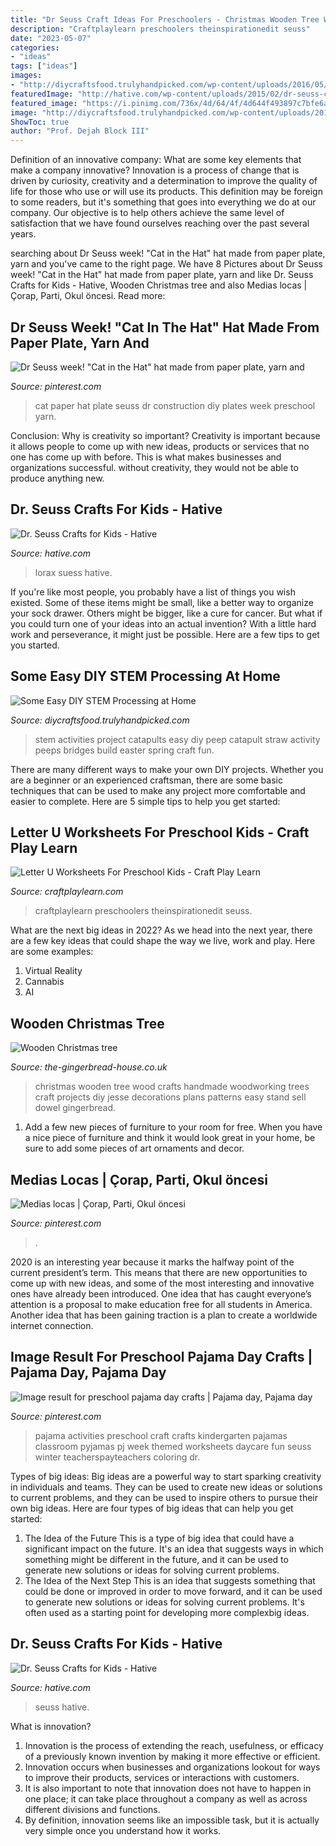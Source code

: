 ```yaml
---
title: "Dr Seuss Craft Ideas For Preschoolers - Christmas Wooden Tree Wood Crafts Handmade Woodworking Trees Craft Projects Diy Jesse Decorations Plans Patterns Easy Stand Sell Dowel Gingerbread"
description: "Craftplaylearn preschoolers theinspirationedit seuss"
date: "2023-05-07"
categories:
- "ideas"
tags: ["ideas"]
images:
- "http://diycraftsfood.trulyhandpicked.com/wp-content/uploads/2016/05/stem-activities_4n.jpg"
featuredImage: "http://hative.com/wp-content/uploads/2015/02/dr-seuss-crafts/1-dr-seuss-crafts.jpg"
featured_image: "https://i.pinimg.com/736x/4d/64/4f/4d644f493897c7bfe6a25aa9c9d29889--paper-plates-cat.jpg"
image: "http://diycraftsfood.trulyhandpicked.com/wp-content/uploads/2016/05/stem-activities_4n.jpg"
ShowToc: true
author: "Prof. Dejah Block III"
---
```



Definition of an innovative company: What are some key elements that make a company innovative?
Innovation is a process of change that is driven by curiosity, creativity and a determination to improve the quality of life for those who use or will use its products. This definition may be foreign to some readers, but it's something that goes into everything we do at our company. Our objective is to help others achieve the same level of satisfaction that we have found ourselves reaching over the past several years.

	

		
searching about Dr Seuss week! &quot;Cat in the Hat&quot; hat made from paper plate, yarn and you've came to the right page. We have 8 Pictures about Dr Seuss week! &quot;Cat in the Hat&quot; hat made from paper plate, yarn and like Dr. Seuss Crafts for Kids - Hative, Wooden Christmas tree and also Medias locas | Çorap, Parti, Okul öncesi. Read more:
		
    
## Dr Seuss Week! &quot;Cat In The Hat&quot; Hat Made From Paper Plate, Yarn And

<img loading=lazy src="https://i.pinimg.com/736x/4d/64/4f/4d644f493897c7bfe6a25aa9c9d29889--paper-plates-cat.jpg" onerror="this.onerror=null;this.src='https://tse1.mm.bing.net/th?id=OIP.nZWVDHh4Kt56X87ZkNRxzgHaJ3&amp;pid=15.1';" alt="Dr Seuss week! &quot;Cat in the Hat&quot; hat made from paper plate, yarn and">

_Source: pinterest.com_

>cat paper hat plate seuss dr construction diy plates week preschool yarn. 

	

Conclusion: Why is creativity so important?
Creativity is important because it allows people to come up with new ideas, products or services that no one has come up with before. This is what makes businesses and organizations successful. without creativity, they would not be able to produce anything new.

    
## Dr. Seuss Crafts For Kids - Hative

<img loading=lazy src="http://hative.com/wp-content/uploads/2015/02/dr-seuss-crafts/1-dr-seuss-crafts.jpg" onerror="this.onerror=null;this.src='https://tse4.mm.bing.net/th?id=OIP.IHI-h3J8HegKmaOerhz-BgHaLH&amp;pid=15.1';" alt="Dr. Seuss Crafts for Kids - Hative">

_Source: hative.com_

>lorax suess hative. 

	

If you're like most people, you probably have a list of things you wish existed. Some of these items might be small, like a better way to organize your sock drawer. Others might be bigger, like a cure for cancer. But what if you could turn one of your ideas into an actual invention? With a little hard work and perseverance, it might just be possible. Here are a few tips to get you started.

    
## Some Easy DIY STEM Processing At Home

<img loading=lazy src="http://diycraftsfood.trulyhandpicked.com/wp-content/uploads/2016/05/stem-activities_4n.jpg" onerror="this.onerror=null;this.src='https://tse1.mm.bing.net/th?id=OIP.CR3nUCZPWdQBzsyPX-CtcwHaMF&amp;pid=15.1';" alt="Some Easy DIY STEM Processing at Home">

_Source: diycraftsfood.trulyhandpicked.com_

>stem activities project catapults easy diy peep catapult straw activity peeps bridges build easter spring craft fun. 

	

There are many different ways to make your own DIY projects. Whether you are a beginner or an experienced craftsman, there are some basic techniques that can be used to make any project more comfortable and easier to complete. Here are 5 simple tips to help you get started:

    
## Letter U Worksheets For Preschool Kids - Craft Play Learn

<img loading=lazy src="https://www.craftplaylearn.com/wp-content/uploads/2019/12/Copy_of_U_is_for_Umberella.jpg" onerror="this.onerror=null;this.src='https://tse3.mm.bing.net/th?id=OIP.iipZIFIzUbnnNcqFhrM1NAHaKe&amp;pid=15.1';" alt="Letter U Worksheets For Preschool Kids - Craft Play Learn">

_Source: craftplaylearn.com_

>craftplaylearn preschoolers theinspirationedit seuss. 

	

What are the next big ideas in 2022?
As we head into the next year, there are a few key ideas that could shape the way we live, work and play. Here are some examples: 
1. Virtual Reality 
2. Cannabis 
3. AI 

    
## Wooden Christmas Tree

<img loading=lazy src="http://the-gingerbread-house.co.uk/wp-content/uploads/2011/10/handmade-wooden-tree-665x1024.jpg" onerror="this.onerror=null;this.src='https://tse2.mm.bing.net/th?id=OIP.0EdEzXMOeU-e0rH0ajAaUQHaLZ&amp;pid=15.1';" alt="Wooden Christmas tree">

_Source: the-gingerbread-house.co.uk_

>christmas wooden tree wood crafts handmade woodworking trees craft projects diy jesse decorations plans patterns easy stand sell dowel gingerbread. 

	

1. Add a few new pieces of furniture to your room for free. When you have a nice piece of furniture and think it would look great in your home, be sure to add some pieces of art ornaments and decor.

    
## Medias Locas | Çorap, Parti, Okul öncesi

<img loading=lazy src="https://i.pinimg.com/originals/6e/fc/b2/6efcb2a423f6e2ad46175b49f8c75385.jpg" onerror="this.onerror=null;this.src='https://tse1.mm.bing.net/th?id=OIP.KKG68w0SRZZ-9SmZ9wJ8KgHaJ4&amp;pid=15.1';" alt="Medias locas | Çorap, Parti, Okul öncesi">

_Source: pinterest.com_

>. 

	

2020 is an interesting year because it marks the halfway point of the current president’s term. This means that there are new opportunities to come up with new ideas, and some of the most interesting and innovative ones have already been introduced. One idea that has caught everyone’s attention is a proposal to make education free for all students in America. Another idea that has been gaining traction is a plan to create a worldwide internet connection.

    
## Image Result For Preschool Pajama Day Crafts | Pajama Day, Pajama Day

<img loading=lazy src="https://i.pinimg.com/736x/d2/ee/90/d2ee90ba9607dda385e840bf7eaf15fe.jpg" onerror="this.onerror=null;this.src='https://tse2.mm.bing.net/th?id=OIP.AeaFr-TTzhF1wC9oUJEwiAHaOj&amp;pid=15.1';" alt="Image result for preschool pajama day crafts | Pajama day, Pajama day">

_Source: pinterest.com_

>pajama activities preschool craft crafts kindergarten pajamas classroom pyjamas pj week themed worksheets daycare fun seuss winter teacherspayteachers coloring dr. 

	

Types of big ideas:
Big ideas are a powerful way to start sparking creativity in individuals and teams. They can be used to create new ideas or solutions to current problems, and they can be used to inspire others to pursue their own big ideas. Here are four types of big ideas that can help you get started:
1. The Idea of the Future
This is a type of big idea that could have a significant impact on the future. It's an idea that suggests ways in which something might be different in the future, and it can be used to generate new solutions or ideas for solving current problems.
2. The Idea of the Next Step
This is an idea that suggests something that could be done or improved in order to move forward, and it can be used to generate new solutions or ideas for solving current problems. It's often used as a starting point for developing more complexbig ideas.

    
## Dr. Seuss Crafts For Kids - Hative

<img loading=lazy src="http://hative.com/wp-content/uploads/2015/02/dr-seuss-crafts/dr-seuss-crafts.jpg" onerror="this.onerror=null;this.src='https://tse1.mm.bing.net/th?id=OIP.grpH0w4OzpiI5KO9rMhM4gHaQq&amp;pid=15.1';" alt="Dr. Seuss Crafts for Kids - Hative">

_Source: hative.com_

>seuss hative. 

	

What is innovation?
1. Innovation is the process of extending the reach, usefulness, or efficacy of a previously known invention by making it more effective or efficient.
2. Innovation occurs when businesses and organizations lookout for ways to improve their products, services or interactions with customers.
3. It is also important to note that innovation does not have to happen in one place; it can take place throughout a company as well as across different divisions and functions.
4. By definition, innovation seems like an impossible task, but it is actually very simple once you understand how it works.

